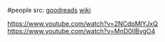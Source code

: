 #people 
src: [goodreads](https://www.goodreads.com/author/show/178375.Ilya_Prigogine) [wiki](https://en.wikipedia.org/wiki/Ilya_Prigogine)

https://www.youtube.com/watch?v=2NCdpMlYJxQ
https://www.youtube.com/watch?v=MnD0IlBvgO4
